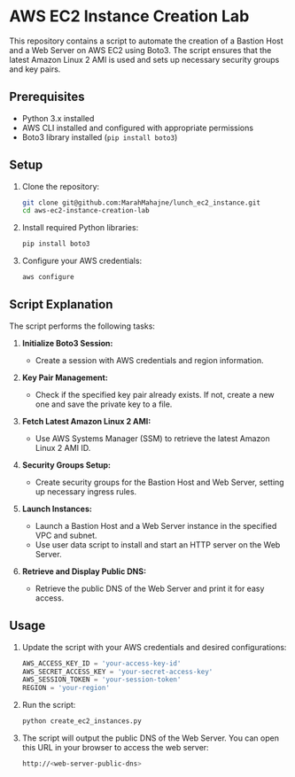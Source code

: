 # AWS EC2 Instance Creation Lab

This repository contains a script to automate the creation of a Bastion Host and a Web Server on AWS EC2 using Boto3. The script ensures that the latest Amazon Linux 2 AMI is used and sets up necessary security groups and key pairs.

## Prerequisites

- Python 3.x installed
- AWS CLI installed and configured with appropriate permissions
- Boto3 library installed (`pip install boto3`)

## Setup

1. Clone the repository:

    ```sh
    git clone git@github.com:MarahMahajne/lunch_ec2_instance.git
    cd aws-ec2-instance-creation-lab
    ```

2. Install required Python libraries:

    ```sh
    pip install boto3
    ```

3. Configure your AWS credentials:

    ```sh
    aws configure
    ```

## Script Explanation

The script performs the following tasks:

1. **Initialize Boto3 Session:** 
    - Create a session with AWS credentials and region information.

2. **Key Pair Management:**
    - Check if the specified key pair already exists. If not, create a new one and save the private key to a file.

3. **Fetch Latest Amazon Linux 2 AMI:**
    - Use AWS Systems Manager (SSM) to retrieve the latest Amazon Linux 2 AMI ID.

4. **Security Groups Setup:**
    - Create security groups for the Bastion Host and Web Server, setting up necessary ingress rules.

5. **Launch Instances:**
    - Launch a Bastion Host and a Web Server instance in the specified VPC and subnet.
    - Use user data script to install and start an HTTP server on the Web Server.

6. **Retrieve and Display Public DNS:**
    - Retrieve the public DNS of the Web Server and print it for easy access.

## Usage

1. Update the script with your AWS credentials and desired configurations:

    ```python
    AWS_ACCESS_KEY_ID = 'your-access-key-id'
    AWS_SECRET_ACCESS_KEY = 'your-secret-access-key'
    AWS_SESSION_TOKEN = 'your-session-token'
    REGION = 'your-region'
    ```

2. Run the script:

    ```sh
    python create_ec2_instances.py
    ```

3. The script will output the public DNS of the Web Server. You can open this URL in your browser to access the web server:

    ```sh
    http://<web-server-public-dns>
    ```
